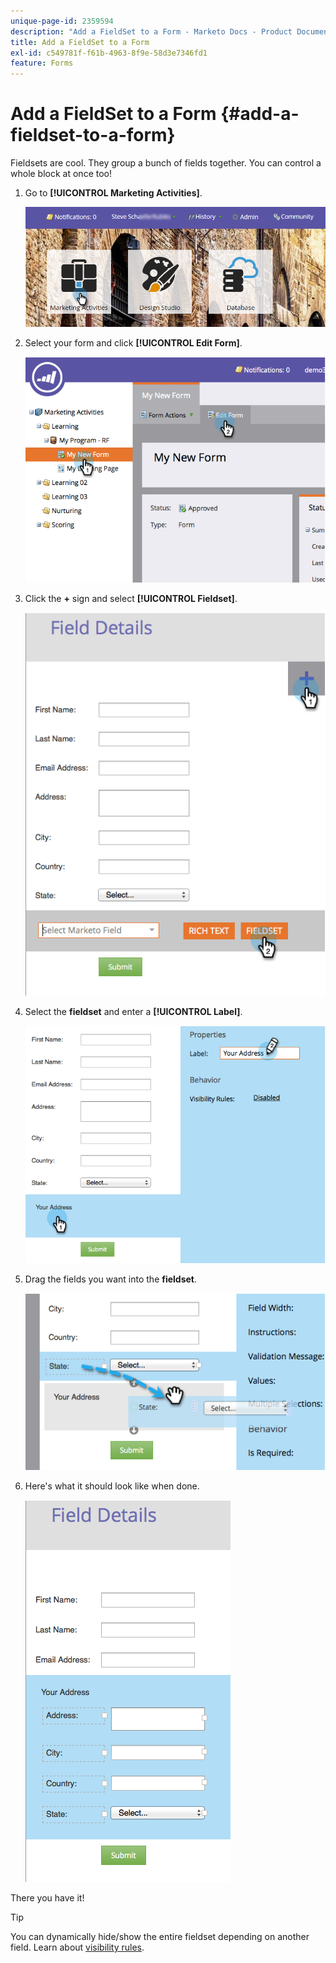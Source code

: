 ```yaml
---
unique-page-id: 2359594
description: "Add a FieldSet to a Form - Marketo Docs - Product Documentation"
title: Add a FieldSet to a Form
exl-id: c549781f-f61b-4963-8f9e-58d3e7346fd1
feature: Forms
---
```

# Add a FieldSet to a Form {#add-a-fieldset-to-a-form}

Fieldsets are cool. They group a bunch of fields together. You can control a whole block at once too!

1. Go to **[!UICONTROL Marketing Activities]**.

   ![](assets/login-marketing-activities-1.png)

1. Select your form and click **[!UICONTROL Edit Form]**.

   ![](assets/image2014-9-15-15-3a1-3a22.png)

1. Click the **+** sign and select **[!UICONTROL Fieldset]**.

   ![](assets/image2014-9-15-15-3a1-3a43.png)

1. Select the **fieldset** and enter a **[!UICONTROL Label]**.

   ![](assets/image2014-9-15-15-3a2-3a0.png)

1. Drag the fields you want into the **fieldset**.

   ![](assets/image2014-9-15-15-3a2-3a13.png)

1. Here's what it should look like when done.

   ![](assets/image2014-9-15-15-3a2-3a31.png)

There you have it!

>[!TIP]
>
>You can dynamically hide/show the entire fieldset depending on another field. Learn about [visibility rules](/help/marketo/product-docs/demand-generation/forms/form-fields/dynamically-toggle-visibility-of-a-form-field.md).
